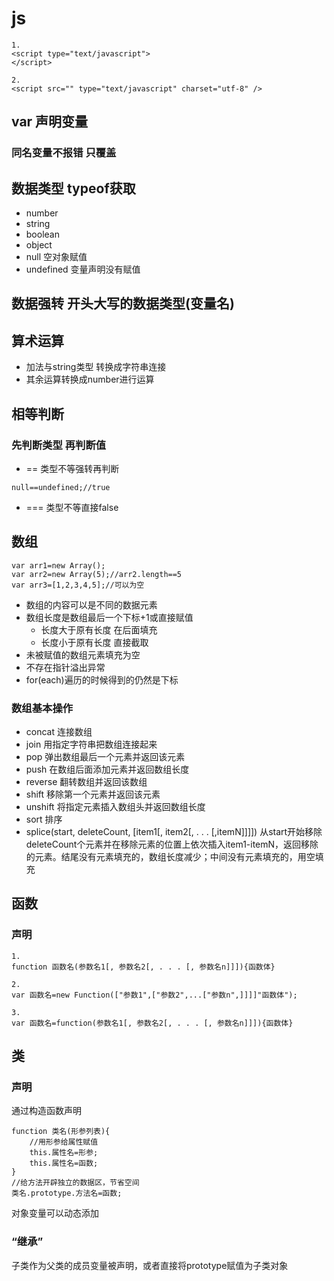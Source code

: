 # js
```
1.
<script type="text/javascript">
</script>
```
```
2.
<script src="" type="text/javascript" charset="utf-8" />
```
## var 声明变量
### 同名变量不报错 只覆盖
## 数据类型 typeof获取
- number
- string
- boolean
- object
- null 空对象赋值
- undefined 变量声明没有赋值
## 数据强转 开头大写的数据类型(变量名)
## 算术运算
- 加法与string类型 转换成字符串连接
- 其余运算转换成number进行运算
## 相等判断
### 先判断类型 再判断值
- == 类型不等强转再判断
```
null==undefined;//true
```
- === 类型不等直接false
## 数组
```
var arr1=new Array();
var arr2=new Array(5);//arr2.length==5
var arr3=[1,2,3,4,5];//可以为空
```
- 数组的内容可以是不同的数据元素
- 数组长度是数组最后一个下标+1或直接赋值
  + 长度大于原有长度 在后面填充
  + 长度小于原有长度 直接截取
- 未被赋值的数组元素填充为空
- 不存在指针溢出异常
- for(each)遍历的时候得到的仍然是下标
### 数组基本操作
- concat 连接数组
- join 用指定字符串把数组连接起来
- pop 弹出数组最后一个元素并返回该元素
- push 在数组后面添加元素并返回数组长度
- reverse 翻转数组并返回该数组
- shift 移除第一个元素并返回该元素
- unshift 将指定元素插入数组头并返回数组长度
- sort 排序
- splice(start, deleteCount, [item1[, item2[, . . . [,itemN]]]]) 从start开始移除deleteCount个元素并在移除元素的位置上依次插入item1-itemN，返回移除的元素。结尾没有元素填充的，数组长度减少；中间没有元素填充的，用空填充
## 函数
### 声明
```
1.
function 函数名(参数名1[, 参数名2[, . . . [, 参数名n]]]){函数体}
```
```
2.
var 函数名=new Function(["参数1",["参数2",...["参数n",]]]]"函数体");
```
```
3.
var 函数名=function(参数名1[, 参数名2[, . . . [, 参数名n]]]){函数体}
```
## 类
### 声明
通过构造函数声明
```
function 类名(形参列表){
    //用形参给属性赋值
    this.属性名=形参;
    this.属性名=函数;
}
//给方法开辟独立的数据区，节省空间
类名.prototype.方法名=函数;
```
对象变量可以动态添加
### “继承”
子类作为父类的成员变量被声明，或者直接将prototype赋值为子类对象
